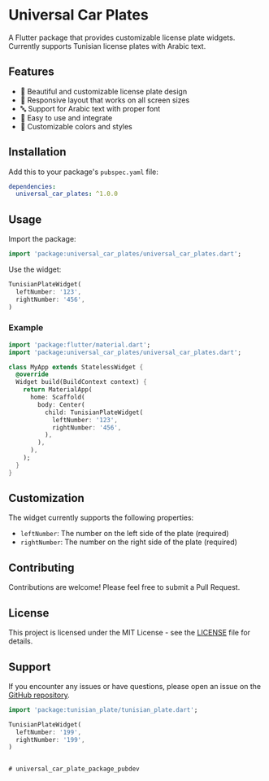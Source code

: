 # Universal Car Plates

A Flutter package that provides customizable license plate widgets. Currently supports Tunisian license plates with Arabic text.

## Features

- 🎨 Beautiful and customizable license plate design
- 📱 Responsive layout that works on all screen sizes
- 🔤 Support for Arabic text with proper font
- 🎯 Easy to use and integrate
- 🎨 Customizable colors and styles

## Installation

Add this to your package's `pubspec.yaml` file:

```yaml
dependencies:
  universal_car_plates: ^1.0.0
```

## Usage

Import the package:

```dart
import 'package:universal_car_plates/universal_car_plates.dart';
```

Use the widget:

```dart
TunisianPlateWidget(
  leftNumber: '123',
  rightNumber: '456',
)
```

### Example

```dart
import 'package:flutter/material.dart';
import 'package:universal_car_plates/universal_car_plates.dart';

class MyApp extends StatelessWidget {
  @override
  Widget build(BuildContext context) {
    return MaterialApp(
      home: Scaffold(
        body: Center(
          child: TunisianPlateWidget(
            leftNumber: '123',
            rightNumber: '456',
          ),
        ),
      ),
    );
  }
}
```

## Customization

The widget currently supports the following properties:

- `leftNumber`: The number on the left side of the plate (required)
- `rightNumber`: The number on the right side of the plate (required)

## Contributing

Contributions are welcome! Please feel free to submit a Pull Request.

## License

This project is licensed under the MIT License - see the [LICENSE](LICENSE) file for details.

## Support

If you encounter any issues or have questions, please open an issue on the [GitHub repository](https://github.com/ton-github/universal_car_plates/issues).


```dart
import 'package:tunisian_plate/tunisian_plate.dart';

TunisianPlateWidget(
  leftNumber: '199',
  rightNumber: '199',
)


#   u n i v e r s a l _ c a r _ p l a t e _ p a c k a g e _ p u b d e v 
 
 